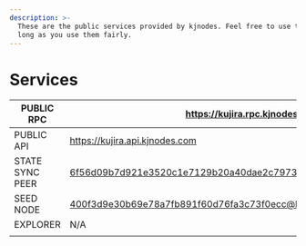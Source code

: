 ```yaml
---
description: >-
  These are the public services provided by kjnodes. Feel free to use them as
  long as you use them fairly.
---
```


# Services

| PUBLIC RPC      | &#xD;https://kujira.rpc.kjnodes.com                                   |
| --------------- | --------------------------------------------------------------------- |
| PUBLIC API      | https://kujira.api.kjnodes.com                                        |
| STATE SYNC PEER | 6f56d09b7d921e3520c1e7129b20a40dae2c7973@kujira.rpc.kjnodes.com:16656 |
| SEED NODE       | 400f3d9e30b69e78a7fb891f60d76fa3c73f0ecc@kujira.rpc.kjnodes.com:16659                                                                   |
| EXPLORER        | N/A                                                                   |
|                 |                                                                       |
